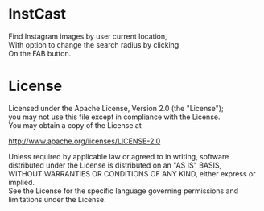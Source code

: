 # InstCast
Find Instagram images by user current location,<br />
With option to change the search radius by clicking <br />
On the FAB button.
# License
Licensed under the Apache License, Version 2.0 (the "License");<br />
you may not use this file except in compliance with the License.<br />
You may obtain a copy of the License at<br />

   http://www.apache.org/licenses/LICENSE-2.0<br />

Unless required by applicable law or agreed to in writing, software<br />
distributed under the License is distributed on an "AS IS" BASIS,<br />
WITHOUT WARRANTIES OR CONDITIONS OF ANY KIND, either express or implied.<br />
See the License for the specific language governing permissions and<br />
limitations under the License.
